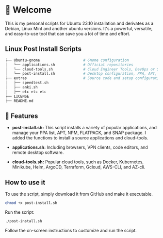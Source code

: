 # 👋 Welcome

This is my personal scripts for Ubuntu 23.10 installation and derivates as a Debian, Linux Mint and another ubuntu versions. It's a powerful, versatile, and easy-to-use tool that can save you a lot of time and effort.

## Linux Post Install Scripts

```bash
├── Ubuntu-gnome                    # Gnome configuration 
│   └── applications.sh             # Official repositories
│   └── cloud-tools.sh              # Cloud Engineer Tools, DevOps or SRE.
│   └── post-install.sh             # Desktop configuration, PPA, APT, NPM, FLATPACK, SNAP, CHECK LIST
├── extras                          # Source code and setup configurations 
│   ├── speedtest.sh                 
│   ├── anki.sh
│   ├── etc etc etc
├── LICENSE                           
├── README.md   
```

## 🚀 Features

- **post-install.sh:** This script installs a variety of popular applications, and manage your PPA list, APT, NPM, FLATPACK, and SNAP package. I added the functions to install a source applications and cloud-tools.

- **applications.sh:** Including browsers, VPN clients, code editors, and remote desktop software.

- **cloud-tools.sh:** Popular cloud tools, such as Docker, Kubernetes, Minikube, Helm, ArgoCD, Terraform, Gcloud, AWS-CLI, and AZ-cli.

## How to use it

To use the script, simply download it from GitHub and make it executable.

```sh
chmod +x post-install.sh
```

Run the script:

```sh
./post-install.sh
```

Follow the on-screen instructions to customize and run the script.
